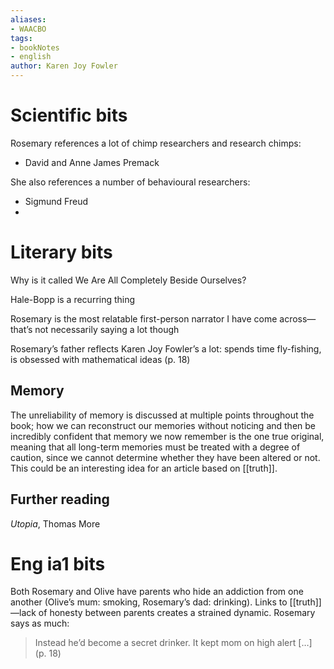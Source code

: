 ```yaml
---
aliases:
- WAACBO
tags: 
- bookNotes
- english
author: Karen Joy Fowler
---
```

# Scientific bits

Rosemary references a lot of chimp researchers and research chimps:

- David and Anne James Premack

She also references a number of behavioural researchers:

- Sigmund Freud
-

# Literary bits

Why is it called We Are All Completely Beside Ourselves?

Hale-Bopp is a recurring thing

Rosemary is the most relatable first-person narrator I have come across—that’s not necessarily saying a lot though

Rosemary’s father reflects Karen Joy Fowler’s a lot: spends time fly-fishing, is obsessed with mathematical ideas (p. 18)

## Memory
The unreliability of memory is discussed at multiple points throughout the book; how we can reconstruct our memories without noticing and then be incredibly confident that memory we now remember is the one true original, meaning that all long-term memories must be treated with a degree of caution, since we cannot determine whether they have been altered or not.
This could be an interesting idea for an article based on [[truth]].

## Further reading
*Utopia*, Thomas More

# Eng ia1 bits

Both Rosemary and Olive have parents who hide an addiction from one another (Olive’s mum: smoking, Rosemary’s dad: drinking). Links to [[truth]]—lack of honesty between parents creates a strained dynamic. Rosemary says as much:

> Instead he’d become a secret drinker. It kept mom on high alert […] (p. 18)
